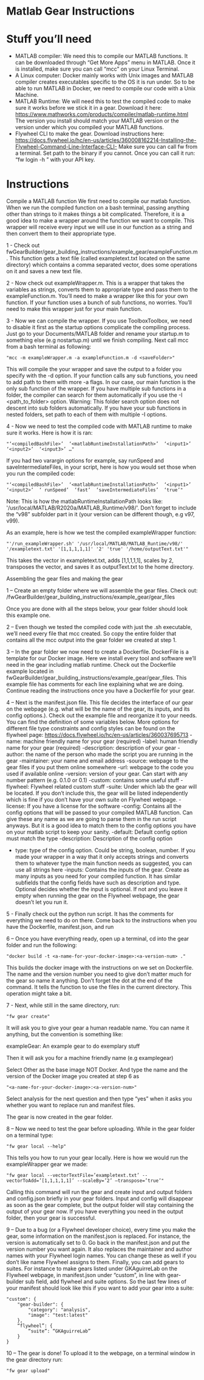 # Matlab Gear Instructions

# Stuff you’ll need

-	MATLAB compiler: We need this to compile our MATLAB functions. It can be downloaded through “Get More Apps” menu in MATLAB. Once it is installed, make sure you can call “mcc” on your Linux Terminal.
-	A Linux computer: Docker mainly works with Unix images and MATLAB compiler creates executables specific to the OS it is run under. So to be able to run MATLAB in Docker, we need to compile our code with a Unix Machine.
-	MATLAB Runtime: We will need this to test the compiled code to make sure it works before we stick it in a gear. Download it here: https://www.mathworks.com/products/compiler/matlab-runtime.html The version you install should match your MATLAB version or the version under which you compiled your MATLAB functions.
-	Flywheel CLI to make the gear. Download instructions here: https://docs.flywheel.io/hc/en-us/articles/360008162214-Installing-the-Flywheel-Command-Line-Interface-CLI-
Make sure you can call fw from a terminal. Set path to the binary if you cannot. Once you can call it run: “fw login -h <API-key>” with your API key.

# Instructions

Compile a MATLAB function
We first need to compile our matlab function. When we run the compiled function on a bash terminal, passing anything other than strings to it makes things a bit complicated. Therefore, it is a good idea to make a wrapper around the function we want to compile. This wrapper will receive every input we will use in our function as a string and then convert them to their appropriate type.

1 - Check out fwGearBuilder/gear_building_instructions/example_gear/exampleFunction.m. This function gets a text file (called exampletext.txt located on the same directory) which contains a comma separated vector, does some operations on it and saves a new text file.

2 - Now check out exampleWrapper.m. This is a wrapper that takes the variables as strings, converts them to appropriate type and pass them to the exampleFunction.m. You’ll need to make a wrapper like this for your own function. If your function uses a bunch of sub functions, no worries. You’ll need to make this wrapper just for your main function.

3 - Now we can compile the wrapper. If you use ToolboxToolbox, we need to disable it first as the startup options complicate the compiling process. Just go to your Documents/MATLAB folder and rename your startup.m to something else (e.g nostartup.m) until we finish compiling. Next call mcc from a bash terminal as following:

	"mcc -m exampleWrapper.m -a exampleFunction.m -d <saveFolder>"

This will compile the your wrapper and save the output to a folder you specify with the -d option. If your function calls any sub functions, you need to add path to them with more -a flags. In our case, our main function is the only sub function of the wrapper. If you have multiple sub functions in a folder, the compiler can search for them automatically if you use the -I <path_to_folder> option. Warning: This folder search option does not descent into sub folders automatically. If you have your sub functions in nested folders, set path to each of them with multiple -I options.

4 - Now we need to test the compiled code with MATLAB runtime to make sure it works. Here is how it is ran:
 
	"‘<compiledBashFile>’  ‘<matlabRuntimeInstallationPath>’  ‘<input1>’  ‘<input2>’  ‘<input3>’ …"

If you had two varargin options for example, say runSpeed and saveIntermediateFiles, in your script, here is how you would set those when you run the compiled code:
 
	"‘<compiledBashFile>’  ‘<matlabRuntimeInstallationPath>’  ‘<input1>’  ‘<input2>’  ‘ runSpeed’  ‘fast’  ‘saveIntermediateFiles’  ‘true’"

Note: This is how the matlabRuntimeInstallationPath looks like: '/usr/local/MATLAB/R2020a/MATLAB_Runtime/v98/'.
Don’t forget to include the “v98” subfolder part in it (your version can be different though, e.g v97, v99).

As an example, here is how we test the compiled exampleWrapper function:

	"'/run_exampleWrapper.sh' '/usr/local/MATLAB/MATLAB_Runtime/v98/' '/exampletext.txt' '[1,1,1,1,1]' '2' 'true' '/home/outputText.txt'"

This takes the vector in exampletext.txt, adds [1,1,1,1,1], scales by 2, transposes the vector, and saves it as outputText.txt to the home directory.

Assembling the gear files and making the gear

1 – Create an empty folder where we will assemble the gear files. Check out: /fwGearBuilder/gear_building_instructions/example_gear/gear_files

Once you are done with all the steps below, your gear folder should look this example one.  

2 – Even though we tested the compiled code with just the .sh executable, we’ll need every file that mcc created. So copy the entire folder that contains all the mcc output into the gear folder we created at step 1.

3 – In the gear folder we now need to create a Dockerfile. DockerFile is a template for our Docker image. Here we install every tool and software we’ll need in the gear including matlab runtime. Check out the Dockerfile example located in fwGearBuilder/gear_building_instructions/example_gear/gear_files. This example file has comments for each line explaining what we are doing. Continue reading the instructions once you have a Dockerfile for your gear.

4 – Next is the manifest.json file. This file decides the interface of our gear on the webpage (e.g. what will be the name of the gear, its inputs, and its config options.). Check out the example file and reorganize it to your needs. You can find the definition of some variables below. More options for different file type constraints and config styles can be found on the flywheel page: https://docs.flywheel.io/hc/en-us/articles/360037695713
	-name: machine friendly name for your gear (required)
	-label: human friendly name for your gear (required)
	-description: description of your gear
 	-author: the name of the person who made the script you are running in the gear
	-maintainer: your name and email address
-source: webpage to the gear files if you put them online somewhere
-url: webpage to the code you used if available online
-version: version of your gear. Can start with any number pattern (e.g. 0.1.0 or 0.1)
-custom: contains some useful stuff
	-flywheel: Flywheel related custom stuff
-suite: Under which lab the gear will be located. If you don’t include this, the gear will be listed independently which is fine if you don’t have your own suite on Flywheel webpage.
	-license: If you have a license for the software
-config: Contains all the config options that will be passed to your compiled MATLAB   function. Can give these any name as we are going to parse them in the run script anyways. But it is a good idea to match them to the config options you have on your matlab script to keep your sanity.
		-default: Default config option must match the type
		-description: Description of the config option
- type: type of the config option. Could be string, boolean, number. If you made your                                          wrapper in a way that it only accepts strings and converts them to whatever type the main function needs as suggested, you can use all strings here
	-inputs: Contains the inputs of the gear. Create as many inputs as you need for your compiled function. It has similar subfields that the config fields have such as description and type. Optional decides whether the input is optional. If not and you leave it empty when running the gear on the Flywheel webpage, the gear doesn’t let you run it.  

5 - Finally check out the python run script. It has the comments for everything we need to do on there. Come back to the instructions when you have the Dockerfile, manifest.json, and run

6 – Once you have everything ready, open up a terminal, cd into the gear folder and run the following:

	"docker build -t <a-name-for-your-docker-image>:<a-version-num> ."

This builds the docker image with the instructions on we set on Dockerfile. The name and the version number you need to give don’t matter much for the gear so name it anything. Don’t forget the dot at the end of the command. It tells the function to use the files in the current directory. This operation might take a bit.

7  - Next, while still in the same directory, run:

	"fw gear create"

It will ask you to give your gear a human readable name. You can name it anything, but the convention is something like:

exampleGear: An example gear to do exemplary stuff

Then it will ask you for a machine friendly name (e.g examplegear)

Select Other as the base image NOT Docker. And type the name and the version of the Docker image you created at step 6 as

 	"<a-name-for-your-docker-image>:<a-version-num>"

Select analysis for the next question and then type “yes” when it asks you whether you want to replace run and manifest files.

The gear is now created in the gear folder.

8 – Now we need to test the gear before uploading. While in the gear folder on a terminal type:

	"fw gear local --help"

This tells you how to run your gear locally. Here is how we would run the exampleWrapper gear we made:

	"fw gear local --vectorTextFile=’exampletext.txt’ --vectorToAdd=’[1,1,1,1,1]’ --scaleBy=’2’ –transpose=’true’"

Calling this command will run the gear and create input and output folders and config.json briefly in your gear folders. Input and config will disappear as soon as the gear complete, but the output folder will stay containing the output of your gear now. If you have everything you need in the output folder, then your gear is successful.

9 – Due to a bug (or a Flywheel developer choice), every time you make the gear, some information on the manifest.json is replaced. For instance, the version is automatically set to 0. Go back in the manifest.json and put the version number you want again. It also replaces the maintainer and author names with your Flywheel login names. You can change these as well if you don’t like name Flywheel assigns to them. Finally, you can add gears to suites. For instance to make gears listed under GKAguirreLab on the Flywheel webpage, in manifest.json under “custom”, in line with gear-builder sub field, add flywheel and suite options. So the last few lines of your manifest should look like this if you want to add your gear into a suite:

	"custom": {
		"gear-builder": {
			"category": "analysis",
			"image": "test:latest"
		},
		“flywheel”: {
			“suite”: “GKAguirreLab”
		}
	}

10 – The gear is done! To upload it to the webpage, on a terminal window in the gear directory run:

	"fw gear upload"